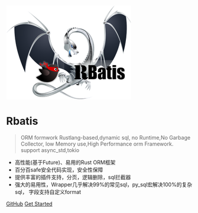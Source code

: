 ![logo](logo.png )

# Rbatis

> ORM formwork Rustlang-based,dynamic sql, no Runtime,No Garbage Collector, low Memory use,High Performance orm Framework. support async_std,tokio

* 高性能(基于Future)、易用的Rust ORM框架 
* 百分百safe安全代码实现，安全性保障
* 提供丰富的插件支持，分页，逻辑删除，sql拦截器
* 强大的易用性，Wrapper几乎解决99%的常见sql，py_sql宏解决100%的复杂sql， 字段支持自定义format

[GitHub](https://github.com/rbatis/rbatis)
[Get Started](#Rbatis-初始化)